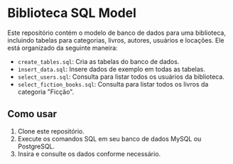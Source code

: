 # Biblioteca SQL Model

Este repositório contém o modelo de banco de dados para uma biblioteca, incluindo tabelas para categorias, livros, autores, usuários e locações. 
Ele está organizado da seguinte maneira:

- `create_tables.sql`: Cria as tabelas do banco de dados.
- `insert_data.sql`: Insere dados de exemplo em todas as tabelas.
- `select_users.sql`: Consulta para listar todos os usuários da biblioteca.
- `select_fiction_books.sql`: Consulta para listar todos os livros da categoria "Ficção".

## Como usar

1. Clone este repositório.
2. Execute os comandos SQL em seu banco de dados MySQL ou PostgreSQL.
3. Insira e consulte os dados conforme necessário.
